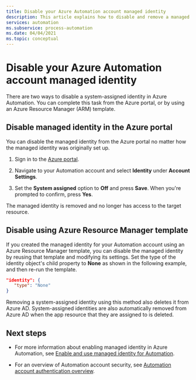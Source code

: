 ```yaml
---
title: Disable your Azure Automation account managed identity
description: This article explains how to disable and remove a managed identity for an Azure Automation account.
services: automation
ms.subservice: process-automation
ms.date: 04/04/2021
ms.topic: conceptual
---
```


# Disable your Azure Automation account managed identity

There are two ways to disable a system-assigned identity in Azure Automation. You can complete this task from the Azure portal, or by using an Azure Resource Manager (ARM) template.

## Disable managed identity in the Azure portal

You can disable the managed identity from the Azure portal no matter how the managed identity was originally set up.

1. Sign in to the [Azure portal](https://portal.azure.com).

1. Navigate to your Automation account and select **Identity** under **Account Settings**.

1. Set the **System assigned** option to **Off** and press **Save**. When you're prompted to confirm, press **Yes**.

The managed identity is removed and no longer has access to the target resource.

## Disable using Azure Resource Manager template

If you created the managed identity for your Automation account using an Azure Resource Manager template, you can disable the managed identity by reusing that template and modifying its settings. Set the type of the identity object's child property to **None** as shown in the following example, and then re-run the template.

```json
"identity": { 
   "type": "None" 
} 
```

Removing a system-assigned identity using this method also deletes it from Azure AD. System-assigned identities are also automatically removed from Azure AD when the app resource that they are assigned to is deleted.

## Next steps

- For more information about enabling managed identity in Azure Automation, see [Enable and use managed identity for Automation](enable-managed-identity-for-automation.md).

- For an overview of Automation account security, see [Automation account authentication overview](automation-security-overview.md).
